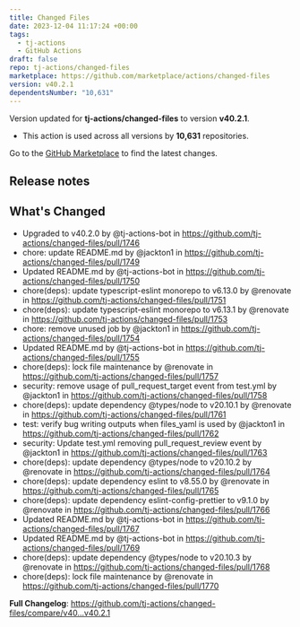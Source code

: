 ```yaml
---
title: Changed Files
date: 2023-12-04 11:17:24 +00:00
tags:
  - tj-actions
  - GitHub Actions
draft: false
repo: tj-actions/changed-files
marketplace: https://github.com/marketplace/actions/changed-files
version: v40.2.1
dependentsNumber: "10,631"
---
```



Version updated for **tj-actions/changed-files** to version **v40.2.1**.
- This action is used across all versions by **10,631** repositories.

Go to the [GitHub Marketplace](https://github.com/marketplace/actions/changed-files) to find the latest changes.

## Release notes

## What's Changed
* Upgraded to v40.2.0 by @tj-actions-bot in https://github.com/tj-actions/changed-files/pull/1746
* chore: update README.md by @jackton1 in https://github.com/tj-actions/changed-files/pull/1749
* Updated README.md by @tj-actions-bot in https://github.com/tj-actions/changed-files/pull/1750
* chore(deps): update typescript-eslint monorepo to v6.13.0 by @renovate in https://github.com/tj-actions/changed-files/pull/1751
* chore(deps): update typescript-eslint monorepo to v6.13.1 by @renovate in https://github.com/tj-actions/changed-files/pull/1753
* chore: remove unused job by @jackton1 in https://github.com/tj-actions/changed-files/pull/1754
* Updated README.md by @tj-actions-bot in https://github.com/tj-actions/changed-files/pull/1755
* chore(deps): lock file maintenance by @renovate in https://github.com/tj-actions/changed-files/pull/1757
* security: remove usage of pull_request_target event from test.yml by @jackton1 in https://github.com/tj-actions/changed-files/pull/1758
* chore(deps): update dependency @types/node to v20.10.1 by @renovate in https://github.com/tj-actions/changed-files/pull/1761
* test: verify bug writing outputs when files_yaml is used by @jackton1 in https://github.com/tj-actions/changed-files/pull/1762
* security: Update test.yml removing pull_request_review event by @jackton1 in https://github.com/tj-actions/changed-files/pull/1763
* chore(deps): update dependency @types/node to v20.10.2 by @renovate in https://github.com/tj-actions/changed-files/pull/1764
* chore(deps): update dependency eslint to v8.55.0 by @renovate in https://github.com/tj-actions/changed-files/pull/1765
* chore(deps): update dependency eslint-config-prettier to v9.1.0 by @renovate in https://github.com/tj-actions/changed-files/pull/1766
* Updated README.md by @tj-actions-bot in https://github.com/tj-actions/changed-files/pull/1767
* Updated README.md by @tj-actions-bot in https://github.com/tj-actions/changed-files/pull/1769
* chore(deps): update dependency @types/node to v20.10.3 by @renovate in https://github.com/tj-actions/changed-files/pull/1768
* chore(deps): lock file maintenance by @renovate in https://github.com/tj-actions/changed-files/pull/1770


**Full Changelog**: https://github.com/tj-actions/changed-files/compare/v40...v40.2.1
